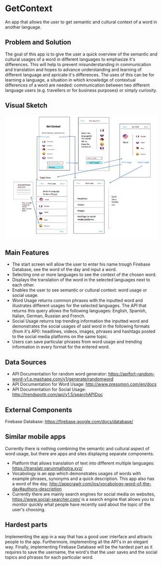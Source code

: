 # GetContext
An app that allows the user to get semantic and cultural context of a word in another language.

## Problem and Solution
The goal of this app is to give the user a quick overview of the semantic and cultural usages of a word in different languages to emphasize it's differences. This will help to prevent misunderstanding in communication and translation and hopes to advance understanding and learning of different language and apricate it's differences. The uses of this can be for learning a language, a situation in which knowledge of contextual differences of a word are needed: communication between two different language users (e.g. travellers or for business purposes) or simply curiosity. 

## Visual Sketch 
![Visual interaction of controllers, displaying the app's MVP: entering a word and loading it's word usage and social usage](doc/MPV.png)

## Main Features 
* The start screen will allow the user to enter his name trough Firebase Database, see the word of the day and input a word. 
* Selecting one or more languages to see the context of the chosen word.
* Displays the translation of the word in the selected languages next to each other.
* Enables the user to see semantic or cultural context: word usage or social usage.
* Word Usage returns common phrases with the inputted word and illustrates different usages for the selected languages. The API that returns this query allows the following languages: English, Spanish, Italian, German, Russian and French. 
* Social Usage returns top trending information the inputted word and demonstrates the social usages of said word in the following formats (from it's API): headlines, videos, images, phrases and hashtags posted to the social media platforms on the same topic. 
* Users can save particular phrases from word usage and trending information in every format for the entered word. 

## Data Sources
* API Documentation for random word generator:  https://apifort-random-word-v1.p.mashape.com/v1/generate/randomword
* API Documentation for Word Usage:  http://www.pressmon.com/en/docs
* API Documentation for Social Usage: http://trendspottr.com/api/v1.5/searchAPIDoc

## External Components
Firebase Database: https://firebase.google.com/docs/database/

## Similar mobile apps
Currently there is nothing combining the semantic and cultural aspect of word usage, but there are apps and sites displaying separate components. 
* Platform that allows translation of text into different multiple languages: https://translatr.varunmalhotra.xyz/
* Vocabology is an app which demonstrates usages of words with example phrases, synonyms and a quick description. This app also has a word of the day. http://appcrawlr.com/ios/vocabology-word-of-the-day#authors-description
* Currently there are mainly search engines for social media on websites, https://www.social-searcher.com/ is a search engine that allows you to monitor quickly what people have recently said about the topic of the user's choosing.

## Hardest parts
Implementing the app in a way that has a good user interface and attracts people to the app. Furthermore, implementing all the API's in an elegant way. Finally, implementing Firebase Database will be the hardest part as it requires to save the username, the word's that the user saves and the social topics and phrases for each particular word.

